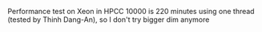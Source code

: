 Performance test on Xeon in HPCC
10000 is 220 minutes using one thread (tested by Thinh Dang-An), so I don't try bigger dim anymore
